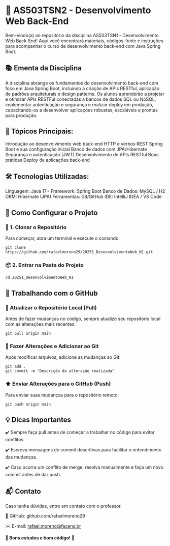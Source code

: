 # 📌 AS503TSN2 - Desenvolvimento Web Back-End
Bem-vindo(a) ao repositório da disciplina AS503TSN1 - Desenvolvimento Web Back-End! Aqui você encontrará materiais, códigos-fonte e instruções para acompanhar o curso de desenvolvimento back-end com Java Spring Boot.

## 📚 Ementa da Disciplina
A disciplina abrange os fundamentos do desenvolvimento back-end com foco em Java Spring Boot, incluindo a criação de APIs RESTful, aplicação de padrões arquiteturais e design patterns. Os alunos aprenderão a projetar e otimizar APIs RESTFul conectadas a bancos de dados SQL ou NoSQL, implementar autenticação e segurança e realizar deploy em produção, capacitando-os a desenvolver aplicações robustas, escaláveis e prontas para produção.

## 📌 Tópicos Principais:
Introdução ao desenvolvimento web back-end
HTTP e verbos REST
Spring Boot e sua configuração inicial
Banco de dados com JPA/Hibernate
Segurança e autenticação (JWT)
Desenvolvimento de APIs RESTful
Boas práticas
Deploy de aplicações back-end

## 🛠️ Tecnologias Utilizadas:
Linguagem: Java 17+
Framework: Spring Boot
Banco de Dados: MySQL / H2
ORM: Hibernate (JPA)
Ferramentas: Git/GitHub
IDE: IntelliJ IDEA / VS Code

## 🚀 Como Configurar o Projeto
### 🔽 1. Clonar o Repositório
Para começar, abra um terminal e execute o comando:
```
git clone https://github.com/rafaelmoreno29/20251_DesenvolvimentoWeb_N1.git
```
### 📦 2. Entrar na Pasta do Projeto
```
cd 20251_DesenvolvimentoWeb_N1
```
## 📝 Trabalhando com o GitHub

### 🔄 Atualizar o Repositório Local (Pull)
Antes de fazer mudanças no código, sempre atualize seu repositório local com as alterações mais recentes:

```
git pull origin main
```
### 📝 Fazer Alterações e Adicionar ao Git
Após modificar arquivos, adicione as mudanças ao Git:
```
git add .
git commit -m "Descrição da alteração realizada"
```
### ⬆️ Enviar Alterações para o GitHub (Push)
Para enviar suas mudanças para o repositório remoto:
```
git push origin main
```
## 💡 Dicas Importantes
✔️ Sempre faça pull antes de começar a trabalhar no código para evitar conflitos.

✔️ Escreva mensagens de commit descritivas para facilitar o entendimento das mudanças.

✔️ Caso ocorra um conflito de merge, resolva manualmente e faça um novo commit antes de dar push.

## 📬 Contato
Caso tenha dúvidas, entre em contato com o professor.

🔗 GitHub: github.com/rafaelmoreno29

✉️ E-mail: rafael.moreno@facens.br

**🚀 Bons estudos e bom código! 🚀**
